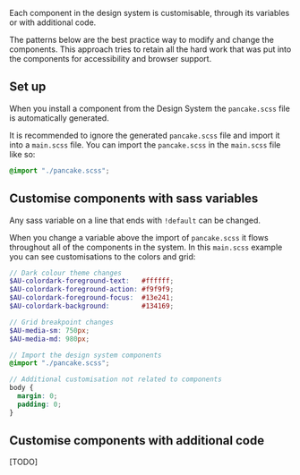 Each component in the design system is customisable, through its variables or with additional code.

The patterns below are the best practice way to modify and change the components. This approach tries to retain all the hard work that was put into the components for accessibility and browser support.


## Set up

When you install a component from the Design System the `pancake.scss` file is automatically generated.

It is recommended to ignore the generated `pancake.scss` file and import it into a `main.scss` file. You can import the `pancake.scss` in the `main.scss` file like so:
```scss
@import "./pancake.scss";
```

## Customise components with sass variables

Any sass variable on a line that ends with `!default` can be changed.

When you change a variable above the import of `pancake.scss` it flows throughout all of the components in the system. In this `main.scss` example you can see customisations to the colors and grid:
```scss
// Dark colour theme changes
$AU-colordark-foreground-text:   #ffffff;
$AU-colordark-foreground-action: #f9f9f9;
$AU-colordark-foreground-focus:  #13e241;
$AU-colordark-background:        #134169;

// Grid breakpoint changes
$AU-media-sm: 750px;
$AU-media-md: 980px;

// Import the design system components
@import "./pancake.scss";

// Additional customisation not related to components
body {
  margin: 0;
  padding: 0;
}
```


## Customise components with additional code

[TODO]
